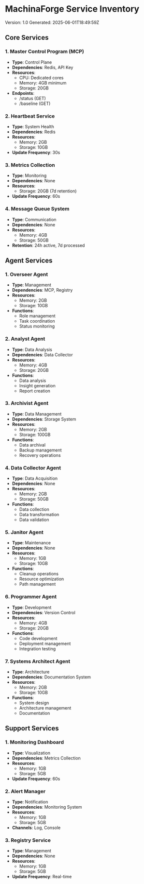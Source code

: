 # MachinaForge Service Inventory
Version: 1.0
Generated: 2025-06-01T18:49:59Z

## Core Services

### 1. Master Control Program (MCP)
- **Type**: Control Plane
- **Dependencies**: Redis, API Key
- **Resources**:
  - CPU: Dedicated cores
  - Memory: 4GB minimum
  - Storage: 20GB
- **Endpoints**:
  - /status (GET)
  - /baseline (GET)

### 2. Heartbeat Service
- **Type**: System Health
- **Dependencies**: Redis
- **Resources**:
  - Memory: 2GB
  - Storage: 10GB
- **Update Frequency**: 30s

### 3. Metrics Collection
- **Type**: Monitoring
- **Dependencies**: None
- **Resources**:
  - Storage: 20GB (7d retention)
- **Update Frequency**: 60s

### 4. Message Queue System
- **Type**: Communication
- **Dependencies**: None
- **Resources**:
  - Memory: 4GB
  - Storage: 50GB
- **Retention**: 24h active, 7d processed

## Agent Services

### 1. Overseer Agent
- **Type**: Management
- **Dependencies**: MCP, Registry
- **Resources**:
  - Memory: 2GB
  - Storage: 10GB
- **Functions**:
  - Role management
  - Task coordination
  - Status monitoring

### 2. Analyst Agent
- **Type**: Data Analysis
- **Dependencies**: Data Collector
- **Resources**:
  - Memory: 4GB
  - Storage: 20GB
- **Functions**:
  - Data analysis
  - Insight generation
  - Report creation

### 3. Archivist Agent
- **Type**: Data Management
- **Dependencies**: Storage System
- **Resources**:
  - Memory: 2GB
  - Storage: 100GB
- **Functions**:
  - Data archival
  - Backup management
  - Recovery operations

### 4. Data Collector Agent
- **Type**: Data Acquisition
- **Dependencies**: None
- **Resources**:
  - Memory: 2GB
  - Storage: 50GB
- **Functions**:
  - Data collection
  - Data transformation
  - Data validation

### 5. Janitor Agent
- **Type**: Maintenance
- **Dependencies**: None
- **Resources**:
  - Memory: 1GB
  - Storage: 10GB
- **Functions**:
  - Cleanup operations
  - Resource optimization
  - Path management

### 6. Programmer Agent
- **Type**: Development
- **Dependencies**: Version Control
- **Resources**:
  - Memory: 4GB
  - Storage: 20GB
- **Functions**:
  - Code development
  - Deployment management
  - Integration testing

### 7. Systems Architect Agent
- **Type**: Architecture
- **Dependencies**: Documentation System
- **Resources**:
  - Memory: 2GB
  - Storage: 10GB
- **Functions**:
  - System design
  - Architecture management
  - Documentation

## Support Services

### 1. Monitoring Dashboard
- **Type**: Visualization
- **Dependencies**: Metrics Collection
- **Resources**:
  - Memory: 1GB
  - Storage: 5GB
- **Update Frequency**: 60s

### 2. Alert Manager
- **Type**: Notification
- **Dependencies**: Monitoring System
- **Resources**:
  - Memory: 1GB
  - Storage: 5GB
- **Channels**: Log, Console

### 3. Registry Service
- **Type**: Management
- **Dependencies**: None
- **Resources**:
  - Memory: 1GB
  - Storage: 5GB
- **Update Frequency**: Real-time

